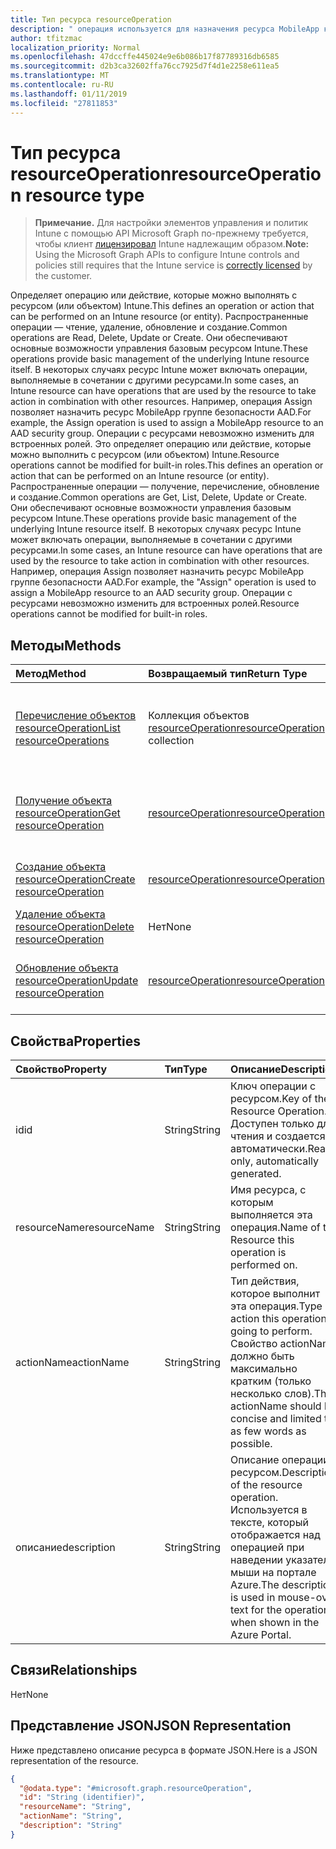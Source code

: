 ```yaml
---
title: Тип ресурса resourceOperation
description: " операция используется для назначения ресурса MobileApp к группе безопасности AAD.  Операции с ресурсами невозможно изменить для встроенных ролей."
author: tfitzmac
localization_priority: Normal
ms.openlocfilehash: 47dccffe445024e9e6b086b17f87789316db6585
ms.sourcegitcommit: d2b3ca32602ffa76cc7925d7f4d1e2258e611ea5
ms.translationtype: MT
ms.contentlocale: ru-RU
ms.lasthandoff: 01/11/2019
ms.locfileid: "27811853"
---
```

# <a name="resourceoperation-resource-type"></a><span data-ttu-id="bcbad-104">Тип ресурса resourceOperation</span><span class="sxs-lookup"><span data-stu-id="bcbad-104">resourceOperation resource type</span></span>

> <span data-ttu-id="bcbad-105">**Примечание.** Для настройки элементов управления и политик Intune с помощью API Microsoft Graph по-прежнему требуется, чтобы клиент [лицензировал](https://go.microsoft.com/fwlink/?linkid=839381) Intune надлежащим образом.</span><span class="sxs-lookup"><span data-stu-id="bcbad-105">**Note:** Using the Microsoft Graph APIs to configure Intune controls and policies still requires that the Intune service is [correctly licensed](https://go.microsoft.com/fwlink/?linkid=839381) by the customer.</span></span>

<span data-ttu-id="bcbad-106">Определяет операцию или действие, которые можно выполнять с ресурсом (или объектом) Intune.</span><span class="sxs-lookup"><span data-stu-id="bcbad-106">This defines an operation or action that can be performed on an Intune resource (or entity).</span></span>  <span data-ttu-id="bcbad-107">Распространенные операции — чтение, удаление, обновление и создание.</span><span class="sxs-lookup"><span data-stu-id="bcbad-107">Common operations are Read, Delete, Update or Create.</span></span>  <span data-ttu-id="bcbad-108">Они обеспечивают основные возможности управления базовым ресурсом Intune.</span><span class="sxs-lookup"><span data-stu-id="bcbad-108">These operations provide basic management of the underlying Intune resource itself.</span></span>  <span data-ttu-id="bcbad-109">В некоторых случаях ресурс Intune может включать операции, выполняемые в сочетании с другими ресурсами.</span><span class="sxs-lookup"><span data-stu-id="bcbad-109">In some cases, an Intune resource can have operations that are used by the resource to take action in combination with other resources.</span></span>  <span data-ttu-id="bcbad-110">Например, операция Assign позволяет назначить ресурс MobileApp группе безопасности AAD.</span><span class="sxs-lookup"><span data-stu-id="bcbad-110">For example, the Assign operation is used to assign a MobileApp resource to an AAD security group.</span></span>  <span data-ttu-id="bcbad-111">Операции с ресурсами невозможно изменить для встроенных ролей. Это определяет операцию или действие, которые можно выполнить с ресурсом (или объектом) Intune.</span><span class="sxs-lookup"><span data-stu-id="bcbad-111">Resource operations cannot be modified for built-in roles.This defines an operation or action that can be performed on an Intune resource (or entity).</span></span>  <span data-ttu-id="bcbad-112">Распространенные операции — получение, перечисление, обновление и создание.</span><span class="sxs-lookup"><span data-stu-id="bcbad-112">Common operations are Get, List, Delete, Update or Create.</span></span>  <span data-ttu-id="bcbad-113">Они обеспечивают основные возможности управления базовым ресурсом Intune.</span><span class="sxs-lookup"><span data-stu-id="bcbad-113">These operations provide basic management of the underlying Intune resource itself.</span></span>  <span data-ttu-id="bcbad-114">В некоторых случаях ресурс Intune может включать операции, выполняемые в сочетании с другими ресурсами.</span><span class="sxs-lookup"><span data-stu-id="bcbad-114">In some cases, an Intune resource can have operations that are used by the resource to take action in combination with other resources.</span></span>  <span data-ttu-id="bcbad-115">Например, операция Assign позволяет назначить ресурс MobileApp группе безопасности AAD.</span><span class="sxs-lookup"><span data-stu-id="bcbad-115">For example, the "Assign" operation is used to assign a MobileApp resource to an AAD security group.</span></span>  <span data-ttu-id="bcbad-116">Операции с ресурсами невозможно изменить для встроенных ролей.</span><span class="sxs-lookup"><span data-stu-id="bcbad-116">Resource operations cannot be modified for built-in roles.</span></span>
## <a name="methods"></a><span data-ttu-id="bcbad-117">Методы</span><span class="sxs-lookup"><span data-stu-id="bcbad-117">Methods</span></span>
|<span data-ttu-id="bcbad-118">Метод</span><span class="sxs-lookup"><span data-stu-id="bcbad-118">Method</span></span>|<span data-ttu-id="bcbad-119">Возвращаемый тип</span><span class="sxs-lookup"><span data-stu-id="bcbad-119">Return Type</span></span>|<span data-ttu-id="bcbad-120">Описание</span><span class="sxs-lookup"><span data-stu-id="bcbad-120">Description</span></span>|
|:---|:---|:---|
|[<span data-ttu-id="bcbad-121">Перечисление объектов resourceOperation</span><span class="sxs-lookup"><span data-stu-id="bcbad-121">List resourceOperations</span></span>](../api/intune-rbac-resourceoperation-list.md)|<span data-ttu-id="bcbad-122">Коллекция объектов [resourceOperation](../resources/intune-rbac-resourceoperation.md)</span><span class="sxs-lookup"><span data-stu-id="bcbad-122">[resourceOperation](../resources/intune-rbac-resourceoperation.md) collection</span></span>|<span data-ttu-id="bcbad-123">Список свойств и связей объектов [resourceOperation](../resources/intune-rbac-resourceoperation.md).</span><span class="sxs-lookup"><span data-stu-id="bcbad-123">List properties and relationships of the [resourceOperation](../resources/intune-rbac-resourceoperation.md) objects.</span></span>|
|[<span data-ttu-id="bcbad-124">Получение объекта resourceOperation</span><span class="sxs-lookup"><span data-stu-id="bcbad-124">Get resourceOperation</span></span>](../api/intune-rbac-resourceoperation-get.md)|[<span data-ttu-id="bcbad-125">resourceOperation</span><span class="sxs-lookup"><span data-stu-id="bcbad-125">resourceOperation</span></span>](../resources/intune-rbac-resourceoperation.md)|<span data-ttu-id="bcbad-126">Чтение свойств и связей объекта [resourceOperation](../resources/intune-rbac-resourceoperation.md).</span><span class="sxs-lookup"><span data-stu-id="bcbad-126">Read properties and relationships of the [resourceOperation](../resources/intune-rbac-resourceoperation.md) object.</span></span>|
|[<span data-ttu-id="bcbad-127">Создание объекта resourceOperation</span><span class="sxs-lookup"><span data-stu-id="bcbad-127">Create resourceOperation</span></span>](../api/intune-rbac-resourceoperation-create.md)|[<span data-ttu-id="bcbad-128">resourceOperation</span><span class="sxs-lookup"><span data-stu-id="bcbad-128">resourceOperation</span></span>](../resources/intune-rbac-resourceoperation.md)|<span data-ttu-id="bcbad-129">Создание объекта [resourceOperation](../resources/intune-rbac-resourceoperation.md).</span><span class="sxs-lookup"><span data-stu-id="bcbad-129">Create a new [resourceOperation](../resources/intune-rbac-resourceoperation.md) object.</span></span>|
|[<span data-ttu-id="bcbad-130">Удаление объекта resourceOperation</span><span class="sxs-lookup"><span data-stu-id="bcbad-130">Delete resourceOperation</span></span>](../api/intune-rbac-resourceoperation-delete.md)|<span data-ttu-id="bcbad-131">Нет</span><span class="sxs-lookup"><span data-stu-id="bcbad-131">None</span></span>|<span data-ttu-id="bcbad-132">Удаление объекта [resourceOperation](../resources/intune-rbac-resourceoperation.md).</span><span class="sxs-lookup"><span data-stu-id="bcbad-132">Deletes a [resourceOperation](../resources/intune-rbac-resourceoperation.md).</span></span>|
|[<span data-ttu-id="bcbad-133">Обновление объекта resourceOperation</span><span class="sxs-lookup"><span data-stu-id="bcbad-133">Update resourceOperation</span></span>](../api/intune-rbac-resourceoperation-update.md)|[<span data-ttu-id="bcbad-134">resourceOperation</span><span class="sxs-lookup"><span data-stu-id="bcbad-134">resourceOperation</span></span>](../resources/intune-rbac-resourceoperation.md)|<span data-ttu-id="bcbad-135">Обновление свойств объекта [resourceOperation](../resources/intune-rbac-resourceoperation.md).</span><span class="sxs-lookup"><span data-stu-id="bcbad-135">Update the properties of a [resourceOperation](../resources/intune-rbac-resourceoperation.md) object.</span></span>|

## <a name="properties"></a><span data-ttu-id="bcbad-136">Свойства</span><span class="sxs-lookup"><span data-stu-id="bcbad-136">Properties</span></span>
|<span data-ttu-id="bcbad-137">Свойство</span><span class="sxs-lookup"><span data-stu-id="bcbad-137">Property</span></span>|<span data-ttu-id="bcbad-138">Тип</span><span class="sxs-lookup"><span data-stu-id="bcbad-138">Type</span></span>|<span data-ttu-id="bcbad-139">Описание</span><span class="sxs-lookup"><span data-stu-id="bcbad-139">Description</span></span>|
|:---|:---|:---|
|<span data-ttu-id="bcbad-140">id</span><span class="sxs-lookup"><span data-stu-id="bcbad-140">id</span></span>|<span data-ttu-id="bcbad-141">String</span><span class="sxs-lookup"><span data-stu-id="bcbad-141">String</span></span>|<span data-ttu-id="bcbad-142">Ключ операции с ресурсом.</span><span class="sxs-lookup"><span data-stu-id="bcbad-142">Key of the Resource Operation.</span></span> <span data-ttu-id="bcbad-143">Доступен только для чтения и создается автоматически.</span><span class="sxs-lookup"><span data-stu-id="bcbad-143">Read-only, automatically generated.</span></span>|
|<span data-ttu-id="bcbad-144">resourceName</span><span class="sxs-lookup"><span data-stu-id="bcbad-144">resourceName</span></span>|<span data-ttu-id="bcbad-145">String</span><span class="sxs-lookup"><span data-stu-id="bcbad-145">String</span></span>|<span data-ttu-id="bcbad-146">Имя ресурса, с которым выполняется эта операция.</span><span class="sxs-lookup"><span data-stu-id="bcbad-146">Name of the Resource this operation is performed on.</span></span>|
|<span data-ttu-id="bcbad-147">actionName</span><span class="sxs-lookup"><span data-stu-id="bcbad-147">actionName</span></span>|<span data-ttu-id="bcbad-148">String</span><span class="sxs-lookup"><span data-stu-id="bcbad-148">String</span></span>|<span data-ttu-id="bcbad-149">Тип действия, которое выполнит эта операция.</span><span class="sxs-lookup"><span data-stu-id="bcbad-149">Type of action this operation is going to perform.</span></span> <span data-ttu-id="bcbad-150">Свойство actionName должно быть максимально кратким (только несколько слов).</span><span class="sxs-lookup"><span data-stu-id="bcbad-150">The actionName should be concise and limited to as few words as possible.</span></span>|
|<span data-ttu-id="bcbad-151">описание</span><span class="sxs-lookup"><span data-stu-id="bcbad-151">description</span></span>|<span data-ttu-id="bcbad-152">String</span><span class="sxs-lookup"><span data-stu-id="bcbad-152">String</span></span>|<span data-ttu-id="bcbad-153">Описание операции с ресурсом.</span><span class="sxs-lookup"><span data-stu-id="bcbad-153">Description of the resource operation.</span></span> <span data-ttu-id="bcbad-154">Используется в тексте, который отображается над операцией при наведении указателя мыши на портале Azure.</span><span class="sxs-lookup"><span data-stu-id="bcbad-154">The description is used in mouse-over text for the operation when shown in the Azure Portal.</span></span>|

## <a name="relationships"></a><span data-ttu-id="bcbad-155">Связи</span><span class="sxs-lookup"><span data-stu-id="bcbad-155">Relationships</span></span>
<span data-ttu-id="bcbad-156">Нет</span><span class="sxs-lookup"><span data-stu-id="bcbad-156">None</span></span>
## <a name="json-representation"></a><span data-ttu-id="bcbad-157">Представление JSON</span><span class="sxs-lookup"><span data-stu-id="bcbad-157">JSON Representation</span></span>
<span data-ttu-id="bcbad-158">Ниже представлено описание ресурса в формате JSON.</span><span class="sxs-lookup"><span data-stu-id="bcbad-158">Here is a JSON representation of the resource.</span></span>
<!-- {
  "blockType": "resource",
  "keyProperty": "id",
  "@odata.type": "microsoft.graph.resourceOperation"
}
-->
``` json
{
  "@odata.type": "#microsoft.graph.resourceOperation",
  "id": "String (identifier)",
  "resourceName": "String",
  "actionName": "String",
  "description": "String"
}
```



